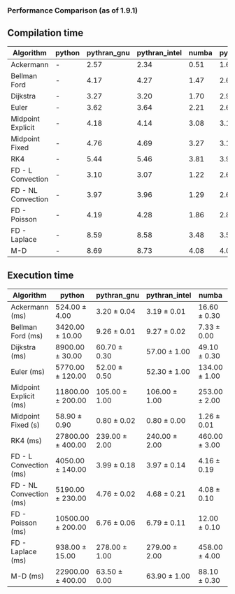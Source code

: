 ### Performance Comparison (as of 1.9.1)
## Compilation time
Algorithm                 | python                    | pythran_gnu               | pythran_intel             | numba                     | pyccel_fortran_gnu        | pyccel_c_gnu              | pyccel_fortran_intel      | pyccel_c_intel           
------------------------- | ------------------------- | ------------------------- | ------------------------- | ------------------------- | ------------------------- | ------------------------- | ------------------------- | -------------------------
Ackermann                 | -                         | 2.57                      | 2.34                      | 0.51                      | 1.62                      | 1.50                      | 1.75                      | 1.66                     
Bellman Ford              | -                         | 4.17                      | 4.27                      | 1.47                      | 2.68                      | 2.64                      | 2.95                      | 2.69                     
Dijkstra                  | -                         | 3.27                      | 3.20                      | 1.70                      | 2.90                      | 2.74                      | 3.05                      | 2.82                     
Euler                     | -                         | 3.62                      | 3.64                      | 2.21                      | 2.65                      | 2.69                      | 2.94                      | 2.73                     
Midpoint Explicit         | -                         | 4.18                      | 4.14                      | 3.08                      | 3.11                      | 3.12                      | 3.40                      | 3.17                     
Midpoint Fixed            | -                         | 4.76                      | 4.69                      | 3.27                      | 3.18                      | 3.19                      | 3.43                      | 3.13                     
RK4                       | -                         | 5.44                      | 5.46                      | 3.81                      | 3.91                      | 3.82                      | 4.30                      | 3.89                     
FD - L Convection         | -                         | 3.10                      | 3.07                      | 1.22                      | 2.62                      | 2.68                      | 2.92                      | 2.57                     
FD - NL Convection        | -                         | 3.97                      | 3.96                      | 1.29                      | 2.61                      | 2.72                      | 2.96                      | 2.70                     
FD - Poisson              | -                         | 4.19                      | 4.28                      | 1.86                      | 2.85                      | 2.89                      | 3.24                      | 2.67                     
FD - Laplace              | -                         | 8.59                      | 8.58                      | 3.48                      | 3.56                      | 3.49                      | 3.63                      | 3.34                     
M-D                       | -                         | 8.69                      | 8.73                      | 4.08                      | 4.05                      | 3.69                      | 4.53                      | 3.66                     

## Execution time
Algorithm                 | python                    | pythran_gnu               | pythran_intel             | numba                     | pyccel_fortran_gnu        | pyccel_c_gnu              | pyccel_fortran_intel      | pyccel_c_intel           
------------------------- | ------------------------- | ------------------------- | ------------------------- | ------------------------- | ------------------------- | ------------------------- | ------------------------- | -------------------------
Ackermann (ms)            | 524.00 $\pm$ 4.00         | 3.20 $\pm$ 0.04           | 3.19 $\pm$ 0.01           | 16.60 $\pm$ 0.30          | 2.55 $\pm$ 0.00           | 2.52 $\pm$ 0.02           | 9.61 $\pm$ 0.01           | 4.54 $\pm$ 0.02          
Bellman Ford (ms)         | 3420.00 $\pm$ 10.00       | 9.26 $\pm$ 0.01           | 9.27 $\pm$ 0.02           | 7.33 $\pm$ 0.00           | 4.60 $\pm$ 0.00           | 7.75 $\pm$ 0.05           | 4.98 $\pm$ 0.01           | 8.17 $\pm$ 0.06          
Dijkstra (ms)             | 8900.00 $\pm$ 30.00       | 60.70 $\pm$ 0.30          | 57.00 $\pm$ 1.00          | 49.10 $\pm$ 0.30          | 46.20 $\pm$ 0.20          | 61.30 $\pm$ 1.50          | 73.40 $\pm$ 5.50          | 66.60 $\pm$ 1.10         
Euler (ms)                | 5770.00 $\pm$ 120.00      | 52.00 $\pm$ 0.50          | 52.30 $\pm$ 1.00          | 134.00 $\pm$ 1.00         | 24.30 $\pm$ 1.00          | 284.00 $\pm$ 5.00         | 14.70 $\pm$ 0.20          | 350.00 $\pm$ 7.00        
Midpoint Explicit (ms)    | 11800.00 $\pm$ 200.00     | 105.00 $\pm$ 1.00         | 106.00 $\pm$ 1.00         | 253.00 $\pm$ 2.00         | 45.90 $\pm$ 0.70          | 559.00 $\pm$ 5.00         | 42.50 $\pm$ 0.20          | 690.00 $\pm$ 6.00        
Midpoint Fixed (s)        | 58.90 $\pm$ 0.90          | 0.80 $\pm$ 0.02           | 0.80 $\pm$ 0.00           | 1.26 $\pm$ 0.01           | 0.12 $\pm$ 0.01           | 2.78 $\pm$ 0.03           | 0.15 $\pm$ 0.00           | 3.47 $\pm$ 0.06          
RK4 (ms)                  | 27800.00 $\pm$ 400.00     | 239.00 $\pm$ 2.00         | 240.00 $\pm$ 2.00         | 460.00 $\pm$ 3.00         | 55.00 $\pm$ 0.80          | 912.00 $\pm$ 8.00         | 121.00 $\pm$ 1.00         | 1010.00 $\pm$ 10.00      
FD - L Convection (ms)    | 4050.00 $\pm$ 140.00      | 3.99 $\pm$ 0.18           | 3.97 $\pm$ 0.14           | 4.16 $\pm$ 0.19           | 2.11 $\pm$ 0.08           | 3.22 $\pm$ 0.19           | 1.65 $\pm$ 0.28           | 10.10 $\pm$ 0.00         
FD - NL Convection (ms)   | 5190.00 $\pm$ 230.00      | 4.76 $\pm$ 0.02           | 4.68 $\pm$ 0.21           | 4.08 $\pm$ 0.10           | 2.19 $\pm$ 0.08           | 3.23 $\pm$ 0.18           | 1.37 $\pm$ 0.04           | 11.10 $\pm$ 0.10         
FD - Poisson (ms)         | 10500.00 $\pm$ 200.00     | 6.76 $\pm$ 0.06           | 6.79 $\pm$ 0.11           | 12.00 $\pm$ 0.10          | 4.44 $\pm$ 0.00           | 5.89 $\pm$ 0.04           | 4.63 $\pm$ 0.07           | 14.60 $\pm$ 0.00         
FD - Laplace (ms)         | 938.00 $\pm$ 15.00        | 278.00 $\pm$ 1.00         | 279.00 $\pm$ 2.00         | 458.00 $\pm$ 4.00         | 92.20 $\pm$ 2.20          | 479.00 $\pm$ 4.00         | 86.90 $\pm$ 2.60          | 1710.00 $\pm$ 0.00       
M-D (ms)                  | 22900.00 $\pm$ 400.00     | 63.50 $\pm$ 0.00          | 63.90 $\pm$ 1.00          | 88.10 $\pm$ 0.30          | 128.00 $\pm$ 2.00         | 132.00 $\pm$ 1.00         | 198.00 $\pm$ 2.00         | 130.00 $\pm$ 1.00        
